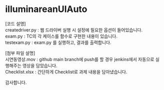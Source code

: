 # illuminareanUIAuto

[코드 설명] <br>
createdriver.py : 웹 드라이버 실행 시 설정에 필요한 옵션이 들어있습니다.<br>
exam.py : TC의 각 케이스를 함수로 구현한 내용이 있습니다.<br>
testexam.py : exam.py 를 실행하고, 결과를 출력합니다.<br>

[첨부 파일 설명] <br>
시연동영상.mov : github main branch에 push를 할 경우 jenkins에서 자동으로 실행해주는 영상을 담았습니다.<br>
Checklist.xlsx : 간단하게 Checklist로 과제 내용을 담아냈습니다.<br>

감사합니다.
